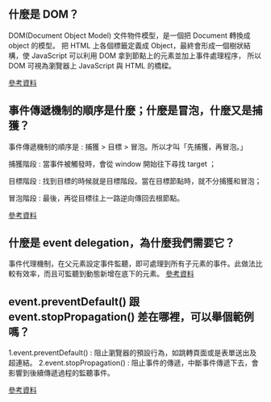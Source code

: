 ## 什麼是 DOM？

DOM(Document Object Model) 文件物件模型，是一個把 Document 轉換成 object 的模型。
把 HTML 上各個標籤定義成 Object，最終會形成一個樹狀結構，使 JavaScript 可以利用 DOM 拿到節點上的元素並加上事件處理程序，
所以 DOM 可視為瀏覽器上 JavaScript 與 HTML 的橋樑。

[參考資料](https://ithelp.ithome.com.tw/articles/10202689)


## 事件傳遞機制的順序是什麼；什麼是冒泡，什麼又是捕獲？

事件傳遞機制的順序是 : 捕獲 > 目標 > 冒泡。所以才叫「先捕獲，再冒泡。」

捕獲階段 : 當事件被觸發時，會從 window 開始往下尋找 target ；

目標階段 : 找到目標的時候就是目標階段。當在目標節點時，就不分捕獲和冒泡；

冒泡階段 : 最後，再從目標往上一路逆向傳回去根節點。

[參考資料](https://ithelp.ithome.com.tw/articles/10191970)


## 什麼是 event delegation，為什麼我們需要它？

事件代理機制，在父元素設定事件監聽，即可處理到所有子元素的事件。此做法比較有效率，而且可監聽到動態新增在底下的元素。
[參考資料](https://ithelp.ithome.com.tw/articles/10120565)


## event.preventDefault() 跟 event.stopPropagation() 差在哪裡，可以舉個範例嗎？

 1.event.preventDefault() : 阻止瀏覽器的預設行為，如跳轉頁面或是表單送出及超連結。
 2.event.stopPropagation() : 阻止事件的傳遞，中斷事件傳遞下去，會影響到後續傳遞過程的監聽事件。

 [參考資料](https://ithelp.ithome.com.tw/articles/10198999)
